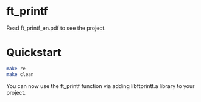 # ft_printf

Read ft_printf_en.pdf to see the project.

# Quickstart

```bash
make re
make clean
```
You can now use the ft_printf function via adding libftprintf.a library to your project.
